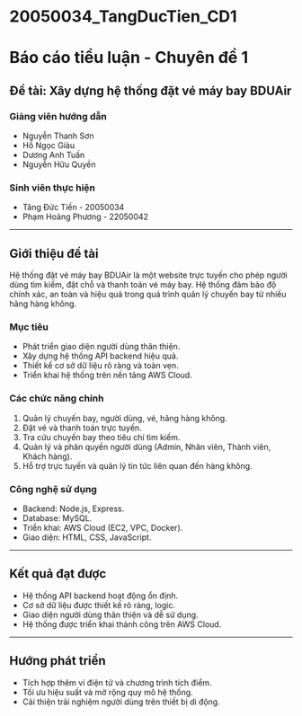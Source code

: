 # 20050034_TangDucTien_CD1
# Báo cáo tiểu luận - Chuyên đề 1  
## Đề tài: Xây dựng hệ thống đặt vé máy bay BDUAir  

### Giảng viên hướng dẫn  
- Nguyễn Thanh Sơn  
- Hồ Ngọc Giàu  
- Dương Anh Tuấn  
- Nguyễn Hữu Quyền  

### Sinh viên thực hiện  
- Tăng Đức Tiền - 20050034  
- Phạm Hoàng Phương - 22050042  

---

## Giới thiệu đề tài  
Hệ thống đặt vé máy bay BDUAir là một website trực tuyến cho phép người dùng tìm kiếm, đặt chỗ và thanh toán vé máy bay. Hệ thống đảm bảo độ chính xác, an toàn và hiệu quả trong quá trình quản lý chuyến bay từ nhiều hãng hàng không.  

### Mục tiêu  
- Phát triển giao diện người dùng thân thiện.  
- Xây dựng hệ thống API backend hiệu quả.  
- Thiết kế cơ sở dữ liệu rõ ràng và toàn vẹn.  
- Triển khai hệ thống trên nền tảng AWS Cloud.  

### Các chức năng chính  
1. Quản lý chuyến bay, người dùng, vé, hãng hàng không.  
2. Đặt vé và thanh toán trực tuyến.  
3. Tra cứu chuyến bay theo tiêu chí tìm kiếm.  
4. Quản lý và phân quyền người dùng (Admin, Nhân viên, Thành viên, Khách hàng).  
5. Hỗ trợ trực tuyến và quản lý tin tức liên quan đến hàng không.  

### Công nghệ sử dụng  
- Backend: Node.js, Express.  
- Database: MySQL.  
- Triển khai: AWS Cloud (EC2, VPC, Docker).  
- Giao diện: HTML, CSS, JavaScript.  

---

## Kết quả đạt được  
- Hệ thống API backend hoạt động ổn định.  
- Cơ sở dữ liệu được thiết kế rõ ràng, logic.  
- Giao diện người dùng thân thiện và dễ sử dụng.  
- Hệ thống được triển khai thành công trên AWS Cloud.  

---

## Hướng phát triển  
- Tích hợp thêm ví điện tử và chương trình tích điểm.  
- Tối ưu hiệu suất và mở rộng quy mô hệ thống.  
- Cải thiện trải nghiệm người dùng trên thiết bị di động.  
